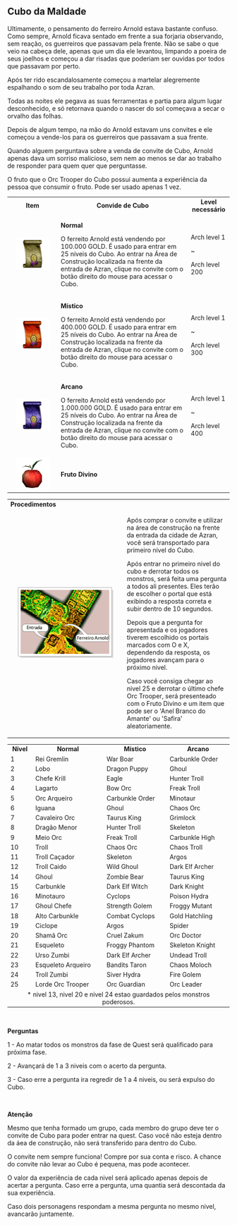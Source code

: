 ## Cubo da Maldade

<html>
  <head>
    <meta charset="utf-8" />
    <meta name="viewport" content="width=device-width" />
  </head>
  <body>

<p>Ultimamente, o pensamento do ferreiro Arnold estava bastante confuso. Como sempre, Arnold ficava sentado em frente a sua forjaria observando, sem reação, os guerreiros que passavam pela frente. Não se sabe o que veio na cabeça dele, apenas que um dia ele levantou, limpando a poeira de seus joelhos e começou a dar risadas que poderiam ser ouvidas por todos que passavam por perto.</p>
<p>Após ter rido escandalosamente começou a martelar alegremente espalhando o som de seu trabalho por toda Azran.</p>
<p>Todas as noites ele pegava as suas ferramentas e partia para algum lugar desconhecido, e só retornava quando o nascer do sol começava a secar o orvalho das folhas.</p>
<p>Depois de algum tempo, na mão do Arnold estavam uns convites e ele começou a vende-los para os guerreiros que passavam a sua frente.</p>
<p>Quando alguem perguntava sobre a venda de convite de Cubo, Arnold apenas dava um sorriso malicioso, sem nem ao menos se dar ao trabalho de responder para quem quer que perguntasse.</p>
<table align="center" border="0" cellpadding="2" cellspacing="2	"> 
	<tr align="center" cellpadding="10" cellspacing="10">
		<td><strong>Item</strong></td>
		<td><strong>Convide de Cubo</strong></td>
		<td><strong>Level necessário</strong></td>
	</tr>
	<tr>
		<td align="center"><img src="./Quests-Especiais-files/Cubo-da-Maldade-files/wyd_img_cubo-da-maldade-1.gif"/></td>
		<td><p><strong>Normal</strong></p>
			<p>O ferreito Arnold está vendendo por 100.000 GOLD. É usado para entrar em 25 níveis do Cubo. Ao entrar na Área de Construção localizada na frente da entrada de Azran, clique no convite com o botão direito do mouse para acessar o Cubo.</p></td>
		<td><p>Arch level 1</p>
			<p>~</p>
			<p>Arch level 200</p></td>
	</tr>
	<tr>
		<td align="center" width="100px"><img src="./Quests-Especiais-files/Cubo-da-Maldade-files/wyd_img_cubo-da-maldade-2.gif"/></td>
		<td><p><strong>Místico</strong></p>
			<p>O ferreito Arnold está vendendo por 400.000 GOLD. É usado para entrar em 25 níveis do Cubo. Ao entrar na Área de Construção localizada na frente da entrada de Azran, clique no convite com o botão direito do mouse para acessar o Cubo.</p></td>
		<td><p>Arch level 1</p>
			<p>~</p>
			<p>Arch level 300</p></td>
	</tr>
	<tr>
		<td align="center"><img src="./Quests-Especiais-files/Cubo-da-Maldade-files/wyd_img_cubo-da-maldade-3.gif"/></td>
		<td><p><strong>Arcano</strong></p>
			<p>O ferreito Arnold está vendendo por 1.000.000 GOLD. É usado para entrar em 25 níveis do Cubo. Ao entrar na Área de Construção localizada na frente da entrada de Azran, clique no convite com o botão direito do mouse para acessar o Cubo.</p></td>
		<td><p>Arch level 1</p>
			<p>~</p>
			<p>Arch level 400</p></td>
	</tr>
	<tr>
		<td align="center"><img src="./Quests-Especiais-files/Cubo-da-Maldade-files/wyd_img_cubo-da-maldade-4.gif"/></td>
		<td colspan="2"><p><strong>Fruto Divino</strong></td>
			<p>O fruto que o Orc Trooper do Cubo possui aumenta a experiência da pessoa que consumir o fruto. Pode ser usado apenas 1 vez.</p></td>
	</tr>
</table>
<table>
	<tr>
		<td colspan="2"><strong>Procedimentos</strong></td>
	</tr>
	<tr>
		<td align="center" width="250px"><img src="./Quests-Especiais-files/Cubo-da-Maldade-files/wyd_img_cubo-da-maldade-5.gif"/></td>
		<td><p>Após comprar o convite e utilizar na área de construção na frente da entrada da cidade de Azran, você será transportado para primeiro nivel do Cubo.</p>
			<p>Após entrar no primeiro nivel do cubo e derrotar todos os monstros, será feita uma pergunta a todos ali presentes. Eles terão de escolher o portal que está exibindo a resposta correta e subir dentro de 10 segundos.</p>
			<p>Depois que a pergunta for apresentada e os jogadores tiverem escolhido os portais marcados com O e X, dependendo da resposta, os jogadores avançam para o próximo nivel.</p>
			<p>Caso você consiga chegar ao nivel 25 e derrotar o último chefe Orc Trooper, será presenteado com o Fruto Divino e um item que pode ser o 'Anel Branco do Amante' ou 'Safira' aleatoriamente.</p></td>
	</tr>
</table>
<table border="0" cellpadding="5" cellspacing="5"> 
	<tr align="center">
		<td><strong>Nível</strong></td>
		<td><strong>Normal</strong></td>
		<td><strong>Místico</strong></td>
		<td><strong>Arcano</strong></td>
	</tr>
	<tr>
		<td>1</td>
		<td>Rei Gremlin</td>
		<td>War Boar</td>
		<td>Carbunkle Order</td>
	</tr><tr>
		<td>2</td>
		<td>Lobo</td>
		<td>Dragon Puppy</td>
		<td>Ghoul</td>
	</tr>
	<tr>
		<td>3</td>
		<td>Chefe Krill</td>
		<td>Eagle</td>
		<td>Hunter Troll</td>
	</tr>
	<tr>
		<td>4</td>
		<td>Lagarto</td>
		<td>Bow Orc</td>
		<td>Freak Troll</td>
	</tr>
	<tr>
		<td>5</td>
		<td>Orc Arqueiro</td>
		<td>Carbunkle Order</td>
		<td>Minotaur</td>
	</tr>
	<tr>
		<td>6</td>
		<td>Iguana</td>
		<td>Ghoul</td>
		<td>Chaos Orc</td>
	</tr>
	<tr>
		<td>7</td>
		<td>Cavaleiro Orc</td>
		<td>Taurus King</td>
		<td>Grimlock</td>
	</tr>
	<tr>
		<td>8</td>
		<td>Dragão Menor</td>
		<td>Hunter Troll</td>
		<td>Skeleton</td>
	</tr>
	<tr>
		<td>9</td>
		<td>Meio Orc</td>
		<td>Freak Troll</td>
		<td>Carbunkle High</td>
	</tr>
	<tr>
		<td>10</td>
		<td>Troll</td>
		<td>Chaos Orc</td>
		<td>Chaos Troll</td>
	</tr>
	<tr>
		<td>11</td>
		<td>Troll Caçador</td>
		<td>Skeleton</td>
		<td>Argos</td>
	</tr>
	<tr>
		<td>12</td>
		<td>Troll Caido</td>
		<td>Wild Ghoul</td>
		<td>Dark Elf Archer</td>
	</tr>
	<tr>
		<td>14</td>
		<td>Ghoul</td>
		<td>Zombie Bear</td>
		<td>Taurus King</td>
	</tr>
	<tr>
		<td>15</td>
		<td>Carbunkle</td>
		<td>Dark Elf Witch</td>
		<td>Dark Knight</td>
	</tr>
	<tr>
		<td>16</td>
		<td>Minotauro</td>
		<td>Cyclops</td>
		<td>Poison Hydra</td>
	</tr>
	<tr>
		<td>17</td>
		<td>Ghoul Chefe</td>
		<td>Strength Golem</td>
		<td>Froggy Mutant</td>
	</tr>
	<tr>
		<td>18</td>
		<td>Alto Carbunkle</td>
		<td>Combat Cyclops</td>
		<td>Gold Hatchling</td>
	</tr>
	<tr>
		<td>19</td>
		<td>Ciclope</td>
		<td>Argos</td>
		<td>Spider</td>
	</tr>
	<tr>
		<td>20</td>
		<td>Shamã Orc</td>
		<td>Cruel Zakum</td>
		<td>Orc Doctor</td>
	</tr>
	<tr>
		<td>21</td>
		<td>Esqueleto</td>
		<td>Froggy Phantom</td>
		<td>Skeleton Knight</td>
	</tr>
	<tr>
		<td>22</td>
		<td>Urso Zumbi</td>
		<td>Dark Elf Archer</td>
		<td>Undead Troll</td>
	</tr>
	<tr>
		<td>23</td>
		<td>Esqueleto Arqueiro</td>
		<td>Bandits Taron</td>
		<td>Chaos Moloch</td>
	</tr>
	<tr>
		<td>24</td>
		<td>Troll Zumbi</td>
		<td>Siver Hydra</td>
		<td>Fire Golem</td>
	</tr>
	<tr>
		<td>25</td>
		<td>Lorde Orc Trooper</td>
		<td>Orc Guardian</td>
		<td>Orc Leader</td>
	</tr>
	<tr>
		<td align="center" colspan="4">* nivel 13, nivel 20 e nivel 24 estao guardados pelos monstros poderosos.</td>
	</tr>
</table>
<br>
<p><strong>Perguntas</strong></p>
<p>1 - Ao matar todos os monstros da fase de Quest será qualificado para próxima fase.</p>
<p>2 - Avançará de 1 a 3 niveis com o acerto da pergunta.</p>
<p>3 - Caso erre a pergunta ira regredir de 1 a 4 niveis, ou será expulso do Cubo.</p>
<br>
<p><strong>Atenção</strong></p>
<p>Mesmo que tenha formado um grupo, cada membro do grupo deve ter o convite de Cubo para poder entrar na quest. Caso você não esteja dentro da áea de construção, não será transferido para dentro do Cubo.</p>
<p>O convite nem sempre funciona! Compre por sua conta e risco. A chance do convite não levar ao Cubo é pequena, mas pode acontecer.</p>
<p>O valor da experiência de cada nivel será aplicado apenas depois de acertar a pergunta. Caso erre a pergunta, uma quantia será descontada da sua experiência.</p>
<p>Caso dois personagens respondam a mesma pergunta no mesmo nivel, avancarão juntamente.</p>
</body>
</html>
